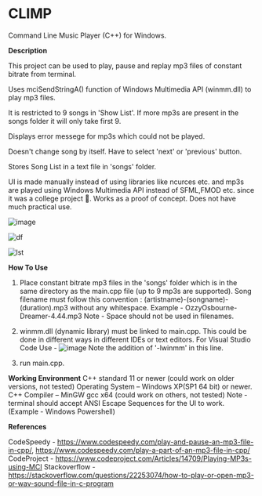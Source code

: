 # CLIMP
Command Line Music Player (C++) for Windows.

**Description**

This project can be used to play, pause and replay mp3 files of constant bitrate from terminal.

Uses mciSendStringA() function of Windows Multimedia API (winmm.dll) to play mp3 files.

It is restricted to 9 songs in 'Show List'. If more mp3s are present in the songs folder it will only take first 9.

Displays error messege for mp3s which could not be played.

Doesn't change song by itself. Have to select 'next' or 'previous' button.

Stores Song List in a text file in 'songs' folder.

UI is made manually instead of using libraries like ncurces etc. and mp3s are played using Windows Multimedia API instead of SFML,FMOD etc. since it was a college project 🙂.
Works as a proof of concept. Does not have much practical use.

![image](https://user-images.githubusercontent.com/71930390/120257394-d1356400-c2ad-11eb-8a9d-898969487f3e.png)


![df](https://user-images.githubusercontent.com/71930390/120257743-62a4d600-c2ae-11eb-9c20-2653a5dcf6f4.png)


![lst](https://user-images.githubusercontent.com/71930390/120257932-c929f400-c2ae-11eb-8134-b2ba3d8b1d45.jpg)


**How To Use**
1. Place constant bitrate mp3 files in the 'songs' folder which is in the same directory as the main.cpp file (up to 9 mp3s are supported).
   Song filename must follow this convention : (artistname)-(songname)-(duration).mp3 without any whitespace.
   Example - OzzyOsbourne-Dreamer-4.44.mp3 
   Note - Space should not be used in filenames.
   
2. winmm.dll (dynamic library) must be linked to main.cpp. This could be done in different ways in different IDEs or text editors.
   For Visual Studio Code Use - ![image](https://user-images.githubusercontent.com/71930390/120261277-35a7f180-c2b5-11eb-91c4-118d5c433c62.png)
   Note the addition of '-lwinmm' in this line. 

3. run main.cpp.


**Working Environment**
C++ standard 11 or newer (could work on older versions, not tested)
Operating System – Windows XP(SP1 64 bit) or newer.
C++ Compiler – MinGW gcc x64 (could work on others, not tested)
Note - terminal should accept ANSI Escape Sequences for the UI to work. (Example - Windows Powershell)


**References**

CodeSpeedy - https://www.codespeedy.com/play-and-pause-an-mp3-file-in-cpp/, https://www.codespeedy.com/play-a-part-of-an-mp3-file-in-cpp/
CodeProject - https://www.codeproject.com/Articles/14709/Playing-MP3s-using-MCI
Stackoverflow - https://stackoverflow.com/questions/22253074/how-to-play-or-open-mp3-or-wav-sound-file-in-c-program

